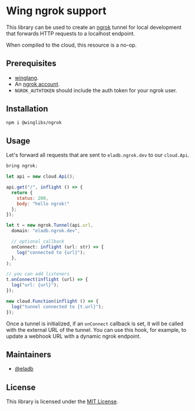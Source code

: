 # Wing ngrok support 

This library can be used to create an [ngrok](https://ngrok.com) tunnel for local development that
forwards HTTP requests to a localhost endpoint.

When compiled to the cloud, this resource is a no-op.

## Prerequisites

* [winglang](https://winglang.io).
* An [ngrok account](https://ngrok.com).
* `NGROK_AUTHTOKEN` should include the auth token for your ngrok user.

## Installation

```sh
npm i @winglibs/ngrok
```

## Usage

Let's forward all requests that are sent to `eladb.ngrok.dev` to our `cloud.Api`.

```js
bring ngrok;

let api = new cloud.Api();

api.get("/", inflight () => {
  return {
    status: 200,
    body: "hello ngrok!"
  };
});

let t = new ngrok.Tunnel(api.url, 
  domain: "eladb.ngrok.dev",

  // optional callback
  onConnect: inflight (url: str) => {
    log("connected to {url}");
  },
);

// you can add listeners
t.onConnect(inflight (url) => {
  log("url: {url}");
});

new cloud.Function(inflight () => {
  log("tunnel connected to {t.url}");
});
```

Once a tunnel is initialized, if an `onConnect` callback is set, it will be called with the external
URL of the tunnel. You can use this hook, for example, to update a webhook URL with a dynamic ngrok
endpoint.

## Maintainers

- [@eladb](https://github.com/eladb)

## License

This library is licensed under the [MIT License](./LICENSE).
